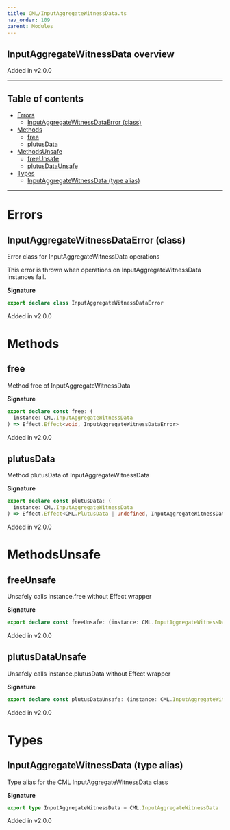 ```yaml
---
title: CML/InputAggregateWitnessData.ts
nav_order: 109
parent: Modules
---
```


## InputAggregateWitnessData overview

Added in v2.0.0

---

<h2 class="text-delta">Table of contents</h2>

- [Errors](#errors)
  - [InputAggregateWitnessDataError (class)](#inputaggregatewitnessdataerror-class)
- [Methods](#methods)
  - [free](#free)
  - [plutusData](#plutusdata)
- [MethodsUnsafe](#methodsunsafe)
  - [freeUnsafe](#freeunsafe)
  - [plutusDataUnsafe](#plutusdataunsafe)
- [Types](#types)
  - [InputAggregateWitnessData (type alias)](#inputaggregatewitnessdata-type-alias)

---

# Errors

## InputAggregateWitnessDataError (class)

Error class for InputAggregateWitnessData operations

This error is thrown when operations on InputAggregateWitnessData instances fail.

**Signature**

```ts
export declare class InputAggregateWitnessDataError
```

Added in v2.0.0

# Methods

## free

Method free of InputAggregateWitnessData

**Signature**

```ts
export declare const free: (
  instance: CML.InputAggregateWitnessData
) => Effect.Effect<void, InputAggregateWitnessDataError>
```

Added in v2.0.0

## plutusData

Method plutusData of InputAggregateWitnessData

**Signature**

```ts
export declare const plutusData: (
  instance: CML.InputAggregateWitnessData
) => Effect.Effect<CML.PlutusData | undefined, InputAggregateWitnessDataError>
```

Added in v2.0.0

# MethodsUnsafe

## freeUnsafe

Unsafely calls instance.free without Effect wrapper

**Signature**

```ts
export declare const freeUnsafe: (instance: CML.InputAggregateWitnessData) => void
```

Added in v2.0.0

## plutusDataUnsafe

Unsafely calls instance.plutusData without Effect wrapper

**Signature**

```ts
export declare const plutusDataUnsafe: (instance: CML.InputAggregateWitnessData) => CML.PlutusData | undefined
```

Added in v2.0.0

# Types

## InputAggregateWitnessData (type alias)

Type alias for the CML InputAggregateWitnessData class

**Signature**

```ts
export type InputAggregateWitnessData = CML.InputAggregateWitnessData
```

Added in v2.0.0

